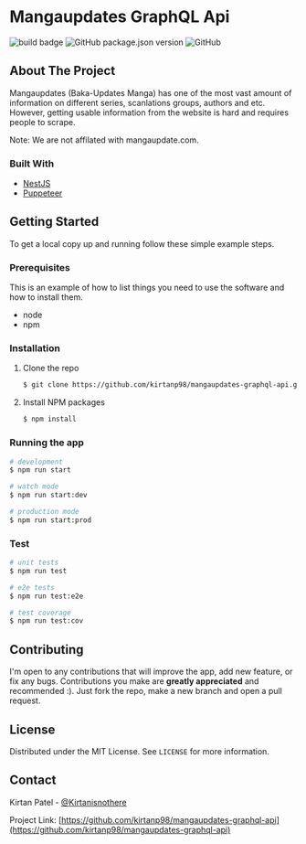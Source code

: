 # Mangaupdates GraphQL Api
![build badge](https://github.com/kirtanp98/mangaupdates-graphql-api//actions/workflows/integrate.yml/badge.svg)
![GitHub package.json version](https://img.shields.io/github/package-json/v/kirtanp98/mangaupdates-graphql-api?color=blue)
![GitHub](https://img.shields.io/github/license/kirtanp98/mangaupdates-graphql-api)



## About The Project

Mangaupdates (Baka-Updates Manga) has one of the most vast amount of information on different series, scanlations groups, authors and etc. However, getting usable information from the website is hard and requires people to scrape.

Note:
We are not affilated with mangaupdate.com.

### Built With

* [NestJS](https://nestjs.com/)
* [Puppeteer](https://pptr.dev/)

## Getting Started

To get a local copy up and running follow these simple example steps.

### Prerequisites

This is an example of how to list things you need to use the software and how to install them.
* node
* npm

### Installation

1. Clone the repo
   ```sh
   $ git clone https://github.com/kirtanp98/mangaupdates-graphql-api.git
   ```
2. Install NPM packages
   ```sh
   $ npm install
   ```

### Running the app

```bash
# development
$ npm run start

# watch mode
$ npm run start:dev

# production mode
$ npm run start:prod
```

### Test

```bash
# unit tests
$ npm run test

# e2e tests
$ npm run test:e2e

# test coverage
$ npm run test:cov
```

## Contributing

I'm open to any contributions that will improve the app, add new feature, or fix any bugs. Contributions you make are **greatly appreciated** and recommended :).
Just fork the repo, make a new branch and open a pull request.

## License

Distributed under the MIT License. See `LICENSE` for more information.

## Contact

Kirtan Patel - [@Kirtanisnothere](https://twitter.com/Kirtanisnothere)

Project Link: [https://github.com/kirtanp98/mangaupdates-graphql-api](https://github.com/kirtanp98/mangaupdates-graphql-api)



